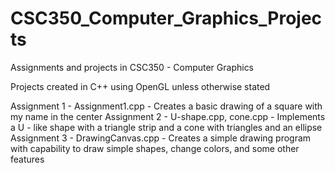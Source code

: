 CSC350_Computer_Graphics_Projects
=================================

Assignments and projects in CSC350 - Computer Graphics

Projects created in C++ using OpenGL unless otherwise stated

  Assignment 1 - Assignment1.cpp
               - Creates a basic drawing of a square with my name in the center
  Assignment 2 - U-shape.cpp, cone.cpp
               - Implements a U - like shape with a triangle strip and a cone with triangles and an ellipse
  Assignment 3 - DrawingCanvas.cpp
               - Creates a simple drawing program with capability to draw simple shapes, change colors, and some other features
